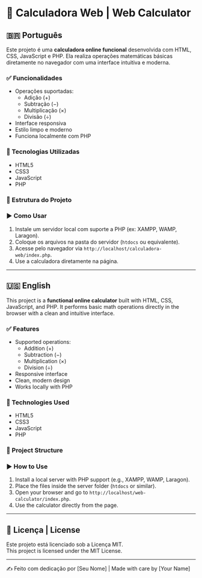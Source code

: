 # 🧮 Calculadora Web | Web Calculator

## 🇧🇷 Português

Este projeto é uma **calculadora online funcional** desenvolvida com HTML, CSS, JavaScript e PHP. Ela realiza operações matemáticas básicas diretamente no navegador com uma interface intuitiva e moderna.

### ✅ Funcionalidades

- Operações suportadas:
  - Adição (+)
  - Subtração (−)
  - Multiplicação (×)
  - Divisão (÷)
- Interface responsiva
- Estilo limpo e moderno
- Funciona localmente com PHP

### 🧩 Tecnologias Utilizadas

- HTML5
- CSS3
- JavaScript
- PHP

### 📁 Estrutura do Projeto


### ▶️ Como Usar

1. Instale um servidor local com suporte a PHP (ex: XAMPP, WAMP, Laragon).
2. Coloque os arquivos na pasta do servidor (`htdocs` ou equivalente).
3. Acesse pelo navegador via `http://localhost/calculadora-web/index.php`.
4. Use a calculadora diretamente na página.

---

## 🇺🇸 English

This project is a **functional online calculator** built with HTML, CSS, JavaScript, and PHP. It performs basic math operations directly in the browser with a clean and intuitive interface.

### ✅ Features

- Supported operations:
  - Addition (+)
  - Subtraction (−)
  - Multiplication (×)
  - Division (÷)
- Responsive interface
- Clean, modern design
- Works locally with PHP

### 🧩 Technologies Used

- HTML5
- CSS3
- JavaScript
- PHP

### 📁 Project Structure


### ▶️ How to Use

1. Install a local server with PHP support (e.g., XAMPP, WAMP, Laragon).
2. Place the files inside the server folder (`htdocs` or similar).
3. Open your browser and go to `http://localhost/web-calculator/index.php`.
4. Use the calculator directly from the page.

---

## 📄 Licença | License

Este projeto está licenciado sob a Licença MIT.  
This project is licensed under the MIT License.

---

✍️ Feito com dedicação por [Seu Nome] | Made with care by [Your Name]
